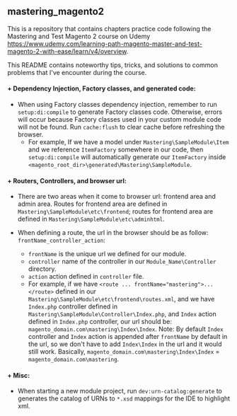 ## mastering_magento2
This is a repository that contains chapters practice code following the Mastering and Test Magento 2 course on Udemy https://www.udemy.com/learning-path-magento-master-and-test-magento-2-with-ease/learn/v4/overview.

This README contains noteworthy tips, tricks, and solutions to common problems that I've encounter during the course.

#### + Dependency Injection, Factory classes, and generated code:
+ When using Factory classes dependency injection, remember to run `setup:di:compile` to generate Factory classes code. Otherwise, errors will occur because Factory classes used in your custom module code will not be found. Run `cache:flush` to clear cache before refreshing the browser.
    - For example, If we have a model under `Mastering\SampleModule\Item` and we reference `ItemFactory` somewhere in our code, then `setup:di:compile` will automatically generate our `ItemFactory` inside `<magento_root_dir>\generated\Mastering\SampleModule`.
    
 #### + Routers, Controllers, and browser url:
+ There are two areas when it come to browser url: frontend area and admin area. Routes for frontend area are defined in `Mastering\SampleModule\etc\frontend`; routes for frontend area are defined in `Mastering\SampleModule\etc\adminhtml`.
+ When defining a route, the url in the browser should be as follow: `frontName_controller_action`:

    - `frontName` is the unique  url we defined for our module.
    - `controller` name of the controller in our `Module_Name\Controller` directory.
    - `action` action defined in `controller` file.
    - For example, if we have `<route ... frontName="mastering">...</route>` defined in our `Mastering\SampleModule\etc\frontend\routes.xml`, and we have `Index.php` controller defined in `Mastering\SampleModule\Controller\Index.php`, and `Index` action defined in `Index.php` controller, our url should be: `magento_domain.com\mastering\Index\Index`. Note: By default `Index` controller and `Index` action is appended after `frontName` by default in the url, so we don't have to add `Index\Index` in the url and it would still work. Basically, `magento_domain.com\mastering\Index\Index` = `magento_domain.com\mastering`.

#### + Misc:
+ When starting a new module project, run `dev:urn-catalog:generate` to generates the catalog of URNs to `*.xsd` mappings for the IDE to highlight xml.
